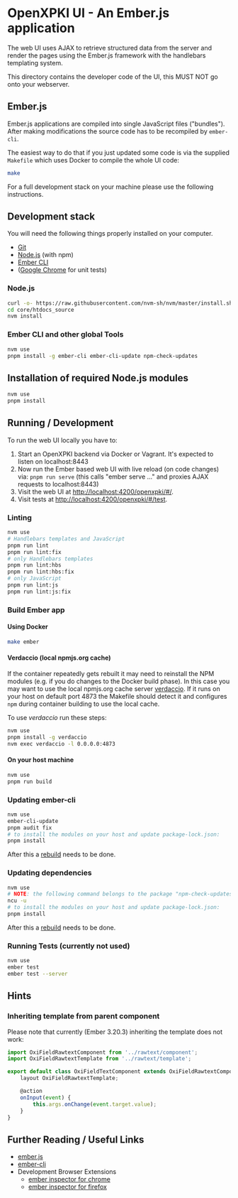 # OpenXPKI UI - An Ember.js application

The web UI uses AJAX to retrieve structured data from the server and render
the pages using the Ember.js framework with the handlebars templating system.

This directory contains the developer code of the UI, this MUST NOT go onto
your webserver.

## Ember.js

Ember.js applications are compiled into single JavaScript files ("bundles").
After making modifications the source code has to be recompiled by `ember-cli`.

The easiest way to do that if you just updated some code is via the supplied
`Makefile` which uses Docker to compile the whole UI code:

```bash
make
```

For a full development stack on your machine please use the following
instructions.

## Development stack

You will need the following things properly installed on your computer.

* [Git](https://git-scm.com/)
* [Node.js](https://nodejs.org/) (with npm)
* [Ember CLI](https://ember-cli.com/)
* ([Google Chrome](https://google.com/chrome/) for unit tests)

### Node.js

```bash
curl -o- https://raw.githubusercontent.com/nvm-sh/nvm/master/install.sh | bash
cd core/htdocs_source
nvm install
```

### Ember CLI and other global Tools

```bash
nvm use
pnpm install -g ember-cli ember-cli-update npm-check-updates
```

## Installation of required Node.js modules

```bash
nvm use
pnpm install
```

## Running / Development

To run the web UI locally you have to:

1. Start an OpenXPKI backend via Docker or Vagrant. It's expected to listen on localhost:8443
2. Now run the Ember based web UI with live reload (on code changes) via:
   `pnpm run serve` (this calls "ember serve ..." and proxies AJAX requests to localhost:8443)
3. Visit the web UI at [http://localhost:4200/openxpki/#/](http://localhost:4200/openxpki/#/).
4. Visit tests at [http://localhost:4200/openxpki/#/test](http://localhost:4200/openxpki/#/test).

### Linting

```bash
nvm use
# Handlebars templates and JavaScript
pnpm run lint
pnpm run lint:fix
# only Handlebars templates
pnpm run lint:hbs
pnpm run lint:hbs:fix
# only JavaScript
pnpm run lint:js
pnpm run lint:js:fix
```

### Build Ember app

####  Using Docker

```bash
make ember
```

#### Verdaccio (local npmjs.org cache)

If the container repeatedly gets rebuilt it may need to reinstall the NPM modules (e.g. if you do changes to the Docker build phase). In this case you may want to use the local npmjs.org cache server [verdaccio](https://verdaccio.org/). If it runs on your host on default port 4873 the Makefile should detect it and configures `npm` during container building to use the local cache.

To use _verdaccio_ run these steps:

```bash
nvm use
pnpm install -g verdaccio
nvm exec verdaccio -l 0.0.0.0:4873
```



#### On your host machine

```bash
nvm use
pnpm run build
```

### Updating ember-cli

```bash
nvm use
ember-cli-update
pnpm audit fix
# to install the modules on your host and update package-lock.json:
pnpm install
```

After this a [rebuild](#build-production) needs to be done.

### Updating dependencies

```bash
nvm use
# NOTE: the following command belongs to the package "npm-check-updates", not "ncu"!
ncu -u
# to install the modules on your host and update package-lock.json:
pnpm install
```

After this a [rebuild](#build-production) needs to be done.

### Running Tests (currently not used)

```bash
nvm use
ember test
ember test --server
```

## Hints

### Inheriting template from parent component

Please note that currently (Ember 3.20.3) inheriting the template does not work:

```javascript
import OxiFieldRawtextComponent from '../rawtext/component';
import OxiFieldRawtextTemplate from '../rawtext/template';

export default class OxiFieldTextComponent extends OxiFieldRawtextComponent {
    layout OxiFieldRawtextTemplate;

    @action
    onInput(event) {
        this.args.onChange(event.target.value);
    }
}
```

## Further Reading / Useful Links

* [ember.js](https://emberjs.com/)
* [ember-cli](https://ember-cli.com/)
* Development Browser Extensions
  * [ember inspector for chrome](https://chrome.google.com/webstore/detail/ember-inspector/bmdblncegkenkacieihfhpjfppoconhi)
  * [ember inspector for firefox](https://addons.mozilla.org/en-US/firefox/addon/ember-inspector/)
